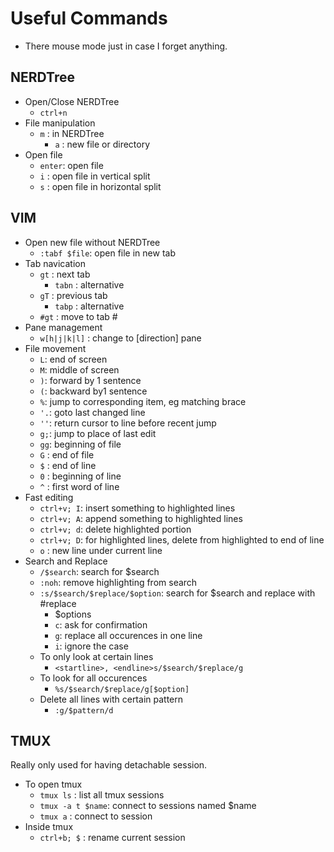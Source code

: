 # Useful Commands
* There mouse mode just in case I forget anything.

## NERDTree
* Open/Close NERDTree
  * `ctrl+n`
* File manipulation
  * `m`    : in NERDTree
    * `a`  : new file or directory
* Open file
  * `enter`: open file
  * `i`    : open file in vertical split
  * `s`    : open file in horizontal split

## VIM
* Open new file without NERDTree
  * `:tabf $file`: open file in new tab
* Tab navication
  * `gt`         : next tab
    * `tabn`     : alternative
  * `gT`         : previous tab
    * `tabp`     : alternative
  * `#gt`        : move to tab #
* Pane management
  * `w[h|j|k|l]` : change to [direction] pane
* File movement
  * `L`:  end of screen
  * `M`:  middle of screen
  * `)`:  forward by 1 sentence
  * `(`:  backward by1 sentence
  * `%`:  jump to corresponding item, eg matching brace
  * `'.`: goto last changed line
  * `''`: return cursor to line before recent jump
  * `g;`: jump to place of last edit
  * `gg`: beginning of file
  * `G` : end of file
  * `$` : end of line
  * `0` : beginning of line
  * `^` : first word of line
* Fast editing
  * `ctrl+v; I`: insert something to highlighted lines
  * `ctrl+v; A`: append something to highlighted lines
  * `ctrl+v; d`: delete highlighted portion
  * `ctrl+v; D`: for highlighted lines, delete from highlighted to end of line
  * `o`        : new line under current line
* Search and Replace
  * `/$search`: search for $search
  * `:noh`: remove highlighting from search
  * `:s/$search/$replace/$option`: search for $search and replace with #replace
    * $options
    * `c`: ask for confirmation
    * `g`: replace all occurences in one line
    * `i`: ignore the case
  * To only look at certain lines
    * `<startline>, <endline>s/$search/$replace/g`
  * To look for all occurences
    * `%s/$search/$replace/g[$option]`
  * Delete all lines with certain pattern
    * `:g/$pattern/d`

## TMUX 
Really only used for having detachable session.
* To open tmux
  * `tmux ls`        : list all tmux sessions
  * `tmux -a t $name`: connect to sessions named $name
  * `tmux a`         : connect to session
* Inside tmux
  * `ctrl+b; $`      : rename current session


